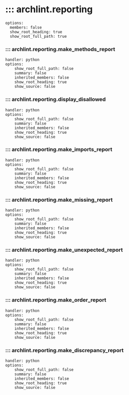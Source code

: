 # ::: archlint.reporting
    options:
      members: false
      show_root_heading: true
      show_root_full_path: true

### ::: archlint.reporting.make_methods_report
    handler: python
    options:
        show_root_full_path: false
        summary: false
        inherited_members: false
        show_root_heading: true
        show_source: false

### ::: archlint.reporting.display_disallowed
    handler: python
    options:
        show_root_full_path: false
        summary: false
        inherited_members: false
        show_root_heading: true
        show_source: false

### ::: archlint.reporting.make_imports_report
    handler: python
    options:
        show_root_full_path: false
        summary: false
        inherited_members: false
        show_root_heading: true
        show_source: false

### ::: archlint.reporting.make_missing_report
    handler: python
    options:
        show_root_full_path: false
        summary: false
        inherited_members: false
        show_root_heading: true
        show_source: false

### ::: archlint.reporting.make_unexpected_report
    handler: python
    options:
        show_root_full_path: false
        summary: false
        inherited_members: false
        show_root_heading: true
        show_source: false

### ::: archlint.reporting.make_order_report
    handler: python
    options:
        show_root_full_path: false
        summary: false
        inherited_members: false
        show_root_heading: true
        show_source: false

### ::: archlint.reporting.make_discrepancy_report
    handler: python
    options:
        show_root_full_path: false
        summary: false
        inherited_members: false
        show_root_heading: true
        show_source: false
